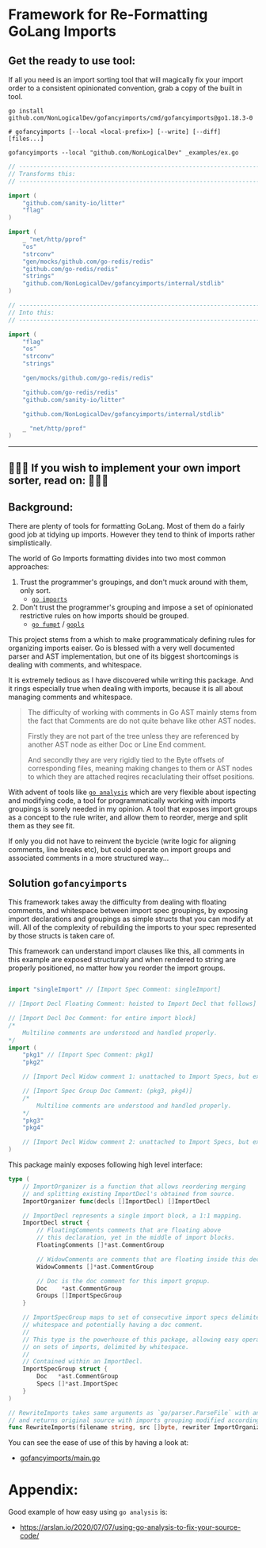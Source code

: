 # Framework for Re-Formatting GoLang Imports

## Get the ready to use tool:

If all you need is an import sorting tool that will magically fix your import order to a consistent opinionated convention, grab a copy of the built in tool.

```
go install github.com/NonLogicalDev/gofancyimports/cmd/gofancyimports@go1.18.3-0

# gofancyimports [--local <local-prefix>] [--write] [--diff] [files...]

gofancyimports --local "github.com/NonLogicalDev" _examples/ex.go
```

```go
// --------------------------------------------------------------------------------
// Transforms this:
// --------------------------------------------------------------------------------

import (
	"github.com/sanity-io/litter"
	"flag"
)

import (
	_ "net/http/pprof"
	"os"
	"strconv"
	"gen/mocks/github.com/go-redis/redis"
	"github.com/go-redis/redis"
	"strings"
	"github.com/NonLogicalDev/gofancyimports/internal/stdlib"
)

// --------------------------------------------------------------------------------
// Into this:
// --------------------------------------------------------------------------------

import (
	"flag"
	"os"
	"strconv"
	"strings"

	"gen/mocks/github.com/go-redis/redis"

	"github.com/go-redis/redis"
	"github.com/sanity-io/litter"

	"github.com/NonLogicalDev/gofancyimports/internal/stdlib"

	_ "net/http/pprof"
)

```

- - - - - -

## 📘📘📘 If you wish to implement your own import sorter, read on: 📘📘📘


## Background:

There are plenty of tools for formatting GoLang. Most of them do a fairly good
job at tidying up imports.  However they tend to think of imports rather
simplistically.

The world of Go Imports formatting divides into two most common approaches:

1. Trust the programmer's groupings, and don't muck around with them, only sort.
	* [`go imports`][1]
2. Don't trust the programmer's grouping and impose a set of opinionated restrictive rules on how imports should be grouped.
	* [`go fumpt`][2] / [`gopls`][2]

This project stems from a whish to make programmaticaly defining rules for organizing  imports eaiser. Go is blessed with a very well documented parser and AST implementation, but one of its biggest shortcomings is dealing with comments, and whitespace.

It is extremely tedious as I have discovered while writing this package. And it rings especially true when dealing with imports, because it is all about managing comments and whitespace.

> The difficulty of working with comments in Go AST mainly stems from the fact that Comments are do not quite behave like other AST nodes.
>
> Firstly they are not part of the tree unless they are referenced by another AST node as either Doc or Line End comment.
>
> And secondly they are very rigidly tied to the Byte offsets of corresponding files, meaning making changes to them or AST nodes to which they are attached reqires recaclulating their offset positions.

With advent of tools like [`go analysis`][3] which are very flexible about ispecting and modifying code, a tool for programmatically working with imports groupings is sorely needed in my opinion. A tool that exposes import groups as a concept to the rule writer, and allow them to reorder, merge and split them as they see fit.

If only you did not have to reinvent the bycicle (write logic for aligning comments, line breaks etc), but could operate on import groups and associated comments in a more structured  way...

## Solution `gofancyimports`

This framework takes away the difficulty from dealing with floating comments, and whitespace between import spec groupings, by exposing import declarations and groupings as simple structs that you can modify at will.  All of the complexity of rebuilding the imports to your spec represented by those structs is taken care of.

This framework can understand import clauses like this, all comments in this example are exposed structuraly and when rendered to string are properly positioned, no matter how you reorder the import groups.

```go

import "singleImport" // [Import Spec Comment: singleImport]

// [Import Decl Floating Comment: hoisted to Import Decl that follows]

// [Import Decl Doc Comment: for entire import block]
/*
	Multiline comments are understood and handled properly.
*/
import (
	"pkg1" // [Import Spec Comment: pkg1]
	"pkg2"

	// [Import Decl Widow comment 1: unattached to Import Specs, but exposed in enclosing Import Decl]

	// [Import Spec Group Doc Comment: (pkg3, pkg4)]
	/*
		Multiline comments are understood and handled properly.
	*/
	"pkg3"
	"pkg4"

	// [Import Decl Widow comment 2: unattached to Import Specs, but exposed in enclosing Import Decl]
)
```

This package mainly exposes following high level interface:

```go
type (
	// ImportOrganizer is a function that allows reordering merging
	// and splitting existing ImportDecl's obtained from source.
	ImportOrganizer func(decls []ImportDecl) []ImportDecl

	// ImportDecl represents a single import block, a 1:1 mapping.
	ImportDecl struct {
		// FloatingComments comments that are floating above
		// this declaration, yet in the middle of import blocks.
		FloatingComments []*ast.CommentGroup

		// WidowComments are comments that are floating inside this declaration unattached to specs.
		WidowComments []*ast.CommentGroup

		// Doc is the doc comment for this import gropup.
		Doc    *ast.CommentGroup
		Groups []ImportSpecGroup
	}

	// ImportSpecGroup maps to set of consecutive import specs delimited by
	// whitespace and potentially having a doc comment.
	//
	// This type is the powerhouse of this package, allowing easy operation
	// on sets of imports, delimited by whitespace.
	//
	// Contained within an ImportDecl.
	ImportSpecGroup struct {
		Doc   *ast.CommentGroup
		Specs []*ast.ImportSpec
	}
)

// RewriteImports takes same arguments as `go/parser.ParseFile` with an addition of `rewriter`
// and returns original source with imports grouping modified according to the rewriter.
func RewriteImports(filename string, src []byte, rewriter ImportOrganizer) ([]byte, error)
```

You can see the ease of use of this by having a look at:
* [gofancyimports/main.go](./cmd/gofancyimports/main.go)


# Appendix:

Good example of how easy using `go analysis` is:
* https://arslan.io/2020/07/07/using-go-analysis-to-fix-your-source-code/

[1]: https://pkg.go.dev/golang.org/x/tools/cmd/goimports
[2]: https://github.com/mvdan/gofumpt
[3]: https://pkg.go.dev/golang.org/x/tools/go/analysis
